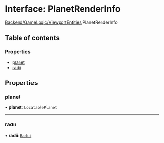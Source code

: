 # Interface: PlanetRenderInfo

[Backend/GameLogic/ViewportEntities](../modules/Backend_GameLogic_ViewportEntities.md).PlanetRenderInfo

## Table of contents

### Properties

- [planet](Backend_GameLogic_ViewportEntities.PlanetRenderInfo.md#planet)
- [radii](Backend_GameLogic_ViewportEntities.PlanetRenderInfo.md#radii)

## Properties

### planet

• **planet**: `LocatablePlanet`

---

### radii

• **radii**: [`Radii`](Backend_GameLogic_ViewportEntities.Radii.md)
